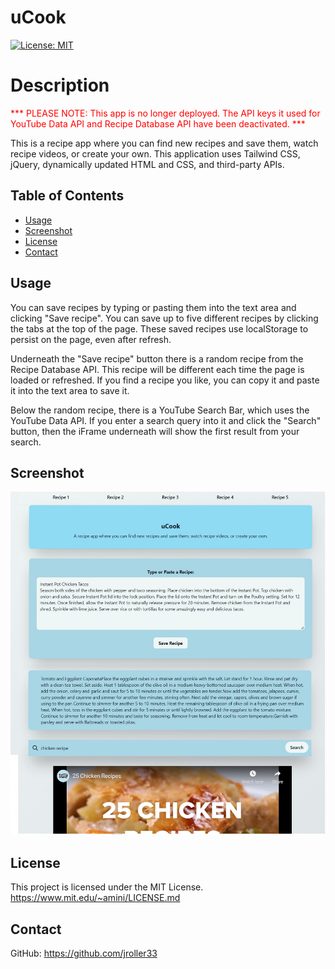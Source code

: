 # uCook

[![License: MIT](https://img.shields.io/badge/License-MIT-blue.svg)](https://opensource.org/licenses/MIT)

# Description
<span style="color:red">***   PLEASE NOTE: This app is no longer deployed. The API keys it used for YouTube Data API and Recipe Database API have been deactivated.   ***</span>

This is a recipe app where you can find new recipes and save them, watch recipe videos, or create your own. This application uses Tailwind CSS, jQuery, dynamically updated HTML and CSS, and third-party APIs.

## Table of Contents
- [Usage](#usage)
- [Screenshot](#screenshot)
- [License](#license)
- [Contact](#contact)

## Usage

You can save recipes by typing or pasting them into the text area and clicking "Save recipe". You can save up to five different recipes by clicking the tabs at the top of the page. These saved recipes use localStorage to persist on the page, even after refresh.

Underneath the "Save recipe" button there is a random recipe from the Recipe Database API. This recipe will be different each time the page is loaded or refreshed. If you find a recipe you like, you can copy it and paste it into the text area to save it.

Below the random recipe, there is a YouTube Search Bar, which uses the YouTube Data API. If you enter a search query into it and click the "Search" button, then the iFrame underneath will show the first result from your search.


## Screenshot
![Screenshot](./assets/screenshot.jpg "Screenshot")

## License
This project is licensed under the MIT License. <br/>
https://www.mit.edu/~amini/LICENSE.md

## Contact
GitHub: https://github.com/jroller33 <br/>
